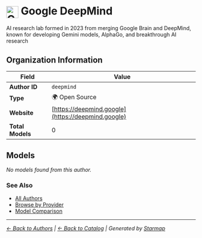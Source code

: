# <img src="https://raw.githubusercontent.com/agentstation/starmap/master/internal/embedded/logos/deepmind.svg" alt="Google DeepMind" width="32" height="32" style="vertical-align: middle;"> Google DeepMind
  
  
AI research lab formed in 2023 from merging Google Brain and DeepMind, known for developing Gemini models, AlphaGo, and breakthrough AI research
  
  
## Organization Information
  
| Field | Value |
|---------|---------|
| **Author ID** | `deepmind` |
| **Type** | 🌍 Open Source |
| **Website** | [https://deepmind.google](https://deepmind.google) |
| **Total Models** | 0 |

  
## Models
  
*No models found from this author.*
  
### See Also
  
- [All Authors](../)
- [Browse by Provider](../../providers/)
- [Model Comparison](../../models/)
  
---
*_[← Back to Authors](../) | [← Back to Catalog](../../) | Generated by [Starmap](https://github.com/agentstation/starmap)_*